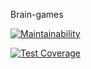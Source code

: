 Brain-games

[![Maintainability](https://api.codeclimate.com/v1/badges/f8ddee9c621eff3f1294/maintainability)](https://codeclimate.com/github/isakovairat/frontend-project-lvl1/maintainability)

[![Test Coverage](https://api.codeclimate.com/v1/badges/f8ddee9c621eff3f1294/test_coverage)](https://codeclimate.com/github/isakovairat/frontend-project-lvl1/test_coverage)
